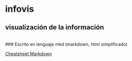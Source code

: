 # infovis
## visualización de la información
<br>
### Escrito en lenguaje mkd (markdown, html simplificado)
<br>

[Cheatsheet Markdown](github.com/adam-p/markdown-here/wiki/Markdown-Cheatsheet)
